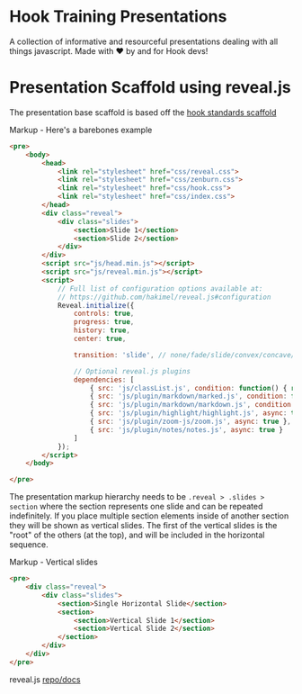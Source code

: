 # Hook Training Presentations

A collection of informative and resourceful presentations dealing with all things javascript. Made with ♥ by and for Hook devs!

# Presentation Scaffold using reveal.js

The presentation base scaffold is based off the [hook standards scaffold](https://github.com/hookerz/gulp-hook-standards-scaffold)

Markup - Here's a barebones example
```html
<pre>
    <body>
    	<head>
    		<link rel="stylesheet" href="css/reveal.css">
    		<link rel="stylesheet" href="css/zenburn.css">
    		<link rel="stylesheet" href="css/hook.css">
    		<link rel="stylesheet" href="css/index.css">
    	</head>
        <div class="reveal">
            <div class="slides">
                <section>Slide 1</section>
                <section>Slide 2</section>
            </div>
        </div>
        <script src="js/head.min.js"></script>
        <script src="js/reveal.min.js"></script>
        <script>
            // Full list of configuration options available at:
			// https://github.com/hakimel/reveal.js#configuration
			Reveal.initialize({
				controls: true,
				progress: true,
				history: true,
				center: true,

				transition: 'slide', // none/fade/slide/convex/concave/zoom

				// Optional reveal.js plugins
				dependencies: [
					{ src: 'js/classList.js', condition: function() { return !document.body.classList; } },
					{ src: 'js/plugin/markdown/marked.js', condition: function() { return !!document.querySelector( '[data-markdown]' ); } },
					{ src: 'js/plugin/markdown/markdown.js', condition: function() { return !!document.querySelector( '[data-markdown]' ); } },
					{ src: 'js/plugin/highlight/highlight.js', async: true, callback: function() { hljs.initHighlightingOnLoad(); } },
					{ src: 'js/plugin/zoom-js/zoom.js', async: true },
					{ src: 'js/plugin/notes/notes.js', async: true }
				]
			});
        </script>
    </body>

</pre>
```

The presentation markup hierarchy needs to be `.reveal > .slides > section` where the section represents one slide and can be repeated indefinitely. If you place multiple section elements inside of another section they will be shown as vertical slides. The first of the vertical slides is the "root" of the others (at the top), and will be included in the horizontal sequence.

Markup - Vertical slides
```html
<pre>
	<div class="reveal">
	    <div class="slides">
	        <section>Single Horizontal Slide</section>
	        <section>
	            <section>Vertical Slide 1</section>
	            <section>Vertical Slide 2</section>
	        </section>
	    </div>
	</div>
</pre>
```

reveal.js [repo/docs](https://github.com/hakimel/reveal.js/)  

